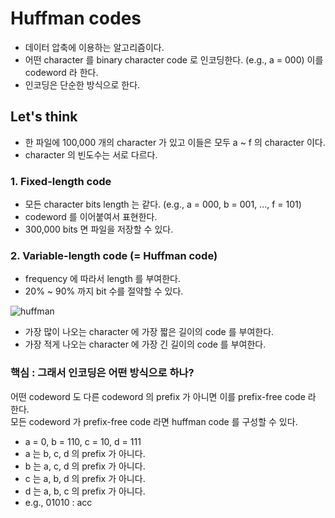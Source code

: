 # Huffman codes

* 데이터 압축에 이용하는 알고리즘이다.
* 어떤 character 를 binary character code 로 인코딩한다. (e.g., a = 000) 이를 codeword 라 한다.
* 인코딩은 단순한 방식으로 한다.

## Let's think

* 한 파일에 100,000 개의 character 가 있고 이들은 모두 a ~ f 의 character 이다.
* character 의 빈도수는 서로 다르다.

### 1. Fixed-length code

* 모든 character bits length 는 같다. (e.g., a = 000, b = 001, ..., f = 101)
* codeword 를 이어붙여서 표현한다.
* 300,000 bits 면 파일을 저장할 수 있다.

### 2. Variable-length code (= Huffman code)

* frequency 에 따라서 length 를 부여한다.
* 20% ~ 90% 까지 bit 수를 절약할 수 있다.

![huffman](https://user-images.githubusercontent.com/48989903/141266284-21899be5-abb4-4edc-9fea-876b35902973.png)

* 가장 많이 나오는 character 에 가장 짧은 길이의 code 를 부여한다.
* 가장 적게 나오는 character 에 가장 긴 길이의 code 를 부여한다.

### 핵심 : 그래서 인코딩은 어떤 방식으로 하나?

어떤 codeword 도 다른 codeword 의 prefix 가 아니면 이를 prefix-free code 라 한다.  
모든 codeword 가 prefix-free code 라면 huffman code 를 구성할 수 있다.

* a = 0, b = 110, c = 10, d = 111
* a 는 b, c, d 의 prefix 가 아니다.
* b 는 a, c, d 의 prefix 가 아니다.
* c 는 a, b, d 의 prefix 가 아니다.
* d 는 a, b, c 의 prefix 가 아니다.
* e.g., 01010 : acc
